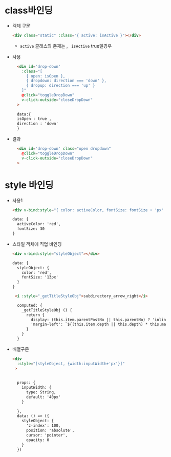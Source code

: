 # class바인딩

* 객체 구문

  ```html
  <div class="static" :class="{ active: isActive }"></div>
  ```

  * `active` 클래스의 존재는 , ` isActive`  true일경우 

    

* 사용

  ```html
    <div id='drop-down'
      :class="[
        { open: isOpen },
        { dropdown: direction === 'down' },
        { dropup: direction === 'up' }
      ]"
      @click="toggleDropDown"
      v-click-outside="closeDropDown"
    >
    
    data:{
    isOpen : true ,
    direction : 'down'
    }
  ```

  

* 결과

  ```html
    <div id='drop-down' class="open dropdown"
      @click="toggleDropDown"
      v-click-outside="closeDropDown"
    >
  ```

  

# style 바인딩

* 사용1

  ```html
  <div v-bind:style="{ color: activeColor, fontSize: fontSize + 'px' }"></div>
  
  data: {
    activeColor: 'red',
    fontSize: 30
  }
  ```

  

* 스타일 객체에 직업 바인딩

  ```html
  <div v-bind:style="styleObject"></div>
  
  data: {
    styleObject: {
      color: 'red',
      fontSize: '13px'
    }
  }
  ```

  ```html
   <i :style="_getTitleStyleObj">subdirectory_arrow_right</i>
  
    computed: {
      _getTitleStyleObj () {
        return {
          display: (this.item.parentPostNo || this.parentNo) ? 'inline' : 'none',
          'margin-left': `${(this.item.depth || this.depth) * this.margin}px`
        }
      }
    }
  ```
  
  

* 배열구문 

  ```html
  <div
    :style="[styleObject, {width:inputWidth+'px'}]"
   >
      
      
    props: {
      inputWidth: {
        type: String,
        default: '40px'
      }
    
    },
    data: () => ({
      styleObject: {
        'z-index': 100,
        position: 'absolute',
        cursor: 'pointer',
        opacity: 0
      }
    })
  ```

  